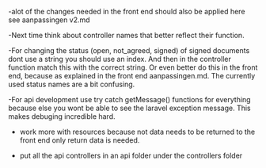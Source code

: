 -alot of the changes needed in the front end should also be applied here
see aanpassingen  v2.md


-Next time think about controller names that better reflect their function. 

-For changing the status (open, not_agreed, signed) of signed documents dont
use a string you should use an index. And then in the controller function match this with the correct string. Or even better do this in the front end, because as explained in the front end aanpassingen.md. The currently used status names are a bit confusing. 

-For api development use try catch getMessage() functions for everything because else you wont be able to see the laravel exception message. This makes debuging incredible hard. 

- work more with resources because not data needs to be returned to the front end only return data is needed.

- put all the api controllers in an api folder under the controllers folder

